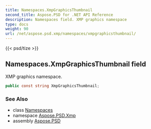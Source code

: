 ```yaml
---
title: Namespaces.XmpGraphicsThumbnail
second_title: Aspose.PSD for .NET API Reference
description: Namespaces field. XMP graphics namespace
type: docs
weight: 90
url: /net/aspose.psd.xmp/namespaces/xmpgraphicsthumbnail/
---
```

{{< psd/tize >}}
## Namespaces.XmpGraphicsThumbnail field

XMP graphics namespace.

```csharp
public const string XmpGraphicsThumbnail;
```

### See Also

* class [Namespaces](../)
* namespace [Aspose.PSD.Xmp](../../../aspose.psd.xmp/)
* assembly [Aspose.PSD](../../../)


